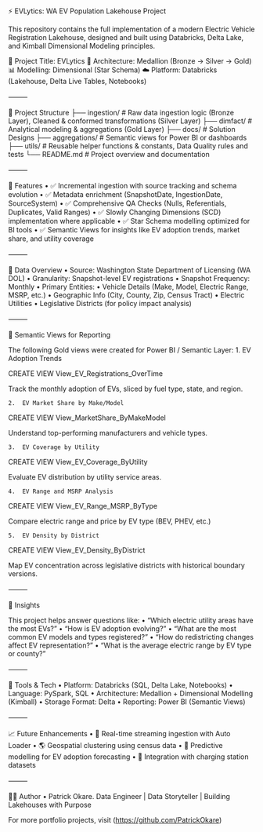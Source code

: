 
⚡ EVLytics: WA EV Population Lakehouse Project

This repository contains the full implementation of a modern Electric Vehicle Registration Lakehouse, designed and built using Databricks, Delta Lake, and Kimball Dimensional Modeling principles.

📍 Project Title: EVLytics
🧱 Architecture: Medallion (Bronze → Silver → Gold)
📊 Modelling: Dimensional (Star Schema)
☁️ Platform: Databricks (Lakehouse, Delta Live Tables, Notebooks)

⸻

📁 Project Structure
├── ingestion/           # Raw data ingestion logic (Bronze Layer),  Cleaned & conformed transformations (Silver Layer)
├── dimfact/                # Analytical modeling & aggregations (Gold Layer)
├── docs/                  # Solution Designs
├── aggregations/           # Semantic views for Power BI or dashboards
├── utils/               # Reusable helper functions & constants, Data Quality rules and tests
└── README.md            # Project overview and documentation


⸻

📐 Features
	•	✅ Incremental ingestion with source tracking and schema evolution
	•	✅ Metadata enrichment (SnapshotDate, IngestionDate, SourceSystem)
	•	✅ Comprehensive QA Checks (Nulls, Referentials, Duplicates, Valid Ranges)
	•	✅ Slowly Changing Dimensions (SCD) implementation where applicable
	•	✅ Star Schema modelling optimized for BI tools
	•	✅ Semantic Views for insights like EV adoption trends, market share, and utility coverage

⸻

🔎 Data Overview
	•	Source: Washington State Department of Licensing (WA DOL)
	•	Granularity: Snapshot-level EV registrations
	•	Snapshot Frequency: Monthly
	•	Primary Entities:
	•	Vehicle Details (Make, Model, Electric Range, MSRP, etc.)
	•	Geographic Info (City, County, Zip, Census Tract)
	•	Electric Utilities
	•	Legislative Districts (for policy impact analysis)

⸻

🌟 Semantic Views for Reporting

The following Gold views were created for Power BI / Semantic Layer:
	1.	EV Adoption Trends

CREATE VIEW View_EV_Registrations_OverTime

Track the monthly adoption of EVs, sliced by fuel type, state, and region.

	2.	EV Market Share by Make/Model

CREATE VIEW View_MarketShare_ByMakeModel

Understand top-performing manufacturers and vehicle types.

	3.	EV Coverage by Utility

CREATE VIEW View_EV_Coverage_ByUtility

Evaluate EV distribution by utility service areas.

	4.	EV Range and MSRP Analysis

CREATE VIEW View_EV_Range_MSRP_ByType

Compare electric range and price by EV type (BEV, PHEV, etc.)

	5.	EV Density by District

CREATE VIEW View_EV_Density_ByDistrict

Map EV concentration across legislative districts with historical boundary versions.

⸻

🧠 Insights

This project helps answer questions like:
	•	“Which electric utility areas have the most EVs?”
	•	“How is EV adoption evolving?”
	•	“What are the most common EV models and types registered?”
	•	“How do redistricting changes affect EV representation?”
	•	“What is the average electric range by EV type or county?”

⸻

🧰 Tools & Tech
	•	Platform: Databricks (SQL, Delta Lake, Notebooks)
	•	Language: PySpark, SQL
	•	Architecture: Medallion + Dimensional Modelling (Kimball)
	•	Storage Format: Delta
	•	Reporting: Power BI (Semantic Views)

⸻

📈 Future Enhancements
	•	🔄 Real-time streaming ingestion with Auto Loader
	•	🌎 Geospatial clustering using census data
	•	🧠 Predictive modelling for EV adoption forecasting
	•	🔌 Integration with charging station datasets

⸻

👨‍💻 Author
	•	Patrick Okare.
Data Engineer | Data Storyteller | Building Lakehouses with Purpose

For more portfolio projects, visit (https://github.com/PatrickOkare)


 
